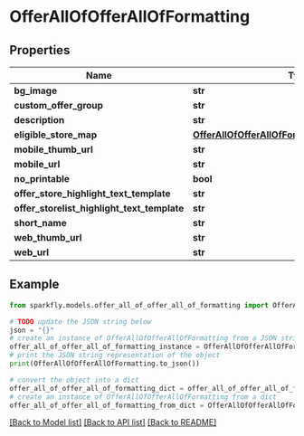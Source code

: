 # OfferAllOfOfferAllOfFormatting


## Properties

Name | Type | Description | Notes
------------ | ------------- | ------------- | -------------
**bg_image** | **str** |  | [optional] 
**custom_offer_group** | **str** |  | [optional] 
**description** | **str** |  | [optional] 
**eligible_store_map** | [**OfferAllOfOfferAllOfFormattingEligibleStoreMap**](OfferAllOfOfferAllOfFormattingEligibleStoreMap.md) |  | [optional] 
**mobile_thumb_url** | **str** |  | [optional] 
**mobile_url** | **str** |  | [optional] 
**no_printable** | **bool** |  | [optional] 
**offer_store_highlight_text_template** | **str** |  | [optional] 
**offer_storelist_highlight_text_template** | **str** |  | [optional] 
**short_name** | **str** |  | [optional] 
**web_thumb_url** | **str** |  | [optional] 
**web_url** | **str** |  | [optional] 

## Example

```python
from sparkfly.models.offer_all_of_offer_all_of_formatting import OfferAllOfOfferAllOfFormatting

# TODO update the JSON string below
json = "{}"
# create an instance of OfferAllOfOfferAllOfFormatting from a JSON string
offer_all_of_offer_all_of_formatting_instance = OfferAllOfOfferAllOfFormatting.from_json(json)
# print the JSON string representation of the object
print(OfferAllOfOfferAllOfFormatting.to_json())

# convert the object into a dict
offer_all_of_offer_all_of_formatting_dict = offer_all_of_offer_all_of_formatting_instance.to_dict()
# create an instance of OfferAllOfOfferAllOfFormatting from a dict
offer_all_of_offer_all_of_formatting_from_dict = OfferAllOfOfferAllOfFormatting.from_dict(offer_all_of_offer_all_of_formatting_dict)
```
[[Back to Model list]](../README.md#documentation-for-models) [[Back to API list]](../README.md#documentation-for-api-endpoints) [[Back to README]](../README.md)


